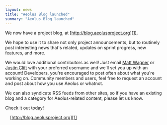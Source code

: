 ```yaml
---
layout: news
title: "Aeolus Blog launched"
summary: "Aeolus Blog launched"
---
```

We now have a project blog, at [http://blog.aeolusproject.org][1].

We hope to use it to share not only project announcements, but to routinely
post interesting news that's related, updates on sprint progress, new features,
and more.

We would love additional contributors as well! Just email [Matt Wagner][2] or
[Justin Clift][3] with your preferred username and we'll set you up with an
account! Developers, you're encouraged to post often about what you're working
on. Community members and users, feel free to request an account and post about
how you use Aeolus or whatnot.

We can also syndicate RSS feeds from other sites, so if you have an existing
blog and a category for Aeolus-related content, please let us know.

Check it out today!

&nbsp;&nbsp;&nbsp;&nbsp;[http://blog.aeolusproject.org][1]

 [1]: http://blog.aeolusproject.org "Aeolus Blog"
 [2]: aeolus_team.html#mattydubs "Matt Wagner"
 [3]: aeolus_team.html#jclift "Justin Clift"
